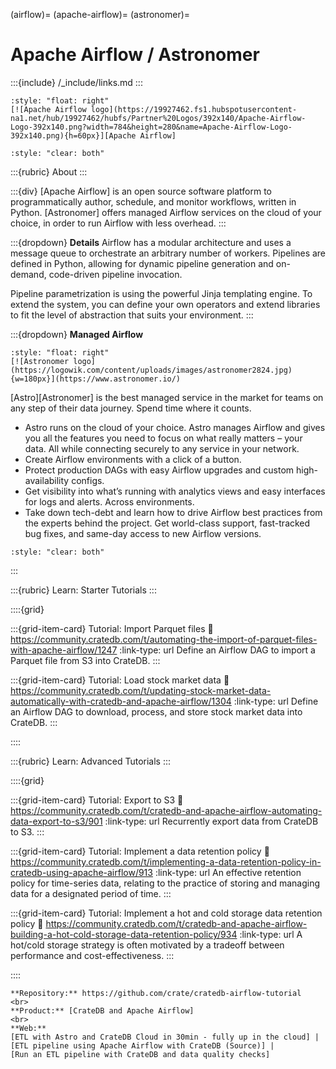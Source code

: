 (airflow)=
(apache-airflow)=
(astronomer)=
# Apache Airflow / Astronomer

:::{include} /_include/links.md
:::

```{div}
:style: "float: right"
[![Apache Airflow logo](https://19927462.fs1.hubspotusercontent-na1.net/hub/19927462/hubfs/Partner%20Logos/392x140/Apache-Airflow-Logo-392x140.png?width=784&height=280&name=Apache-Airflow-Logo-392x140.png){h=60px}][Apache Airflow]
```
```{div}
:style: "clear: both"
```

:::{rubric} About
:::

:::{div}
[Apache Airflow] is an open source software platform to programmatically author,
schedule, and monitor workflows, written in Python.
[Astronomer] offers managed Airflow services on the cloud of your choice, in
order to run Airflow with less overhead.
:::

:::{dropdown} **Details**
Airflow has a modular architecture and uses a message queue to orchestrate an
arbitrary number of workers. Pipelines are defined in Python, allowing for
dynamic pipeline generation and on-demand, code-driven pipeline invocation.

Pipeline parametrization is using the powerful Jinja templating engine.
To extend the system, you can define your own operators and extend libraries
to fit the level of abstraction that suits your environment.
:::

:::{dropdown} **Managed Airflow**

```{div}
:style: "float: right"
[![Astronomer logo](https://logowik.com/content/uploads/images/astronomer2824.jpg){w=180px}](https://www.astronomer.io/)
```

[Astro][Astronomer] is the best managed service in the market for teams on any step of their data
journey. Spend time where it counts.

- Astro runs on the cloud of your choice. Astro manages Airflow and gives you all the
  features you need to focus on what really matters – your data. All while connecting
  securely to any service in your network.
- Create Airflow environments with a click of a button.
- Protect production DAGs with easy Airflow upgrades and custom high-availability configs.
- Get visibility into what’s running with analytics views and easy interfaces for logs
  and alerts. Across environments.
- Take down tech-debt and learn how to drive Airflow best practices from the experts
  behind the project. Get world-class support, fast-tracked bug fixes, and same-day
  access to new Airflow versions.

```{div}
:style: "clear: both"
```
:::


:::{rubric} Learn: Starter Tutorials
:::

::::{grid}

:::{grid-item-card} Tutorial: Import Parquet files
:link: https://community.cratedb.com/t/automating-the-import-of-parquet-files-with-apache-airflow/1247
:link-type: url
Define an Airflow DAG to import a Parquet file from S3 into CrateDB.
:::

:::{grid-item-card} Tutorial: Load stock market data
:link: https://community.cratedb.com/t/updating-stock-market-data-automatically-with-cratedb-and-apache-airflow/1304
:link-type: url
Define an Airflow DAG to download, process, and store stock market data
into CrateDB.
:::

::::


:::{rubric} Learn: Advanced Tutorials
:::

::::{grid}

:::{grid-item-card} Tutorial: Export to S3
:link: https://community.cratedb.com/t/cratedb-and-apache-airflow-automating-data-export-to-s3/901
:link-type: url
Recurrently export data from CrateDB to S3.
:::

:::{grid-item-card} Tutorial: Implement a data retention policy
:link: https://community.cratedb.com/t/implementing-a-data-retention-policy-in-cratedb-using-apache-airflow/913
:link-type: url
An effective retention policy for time-series data, relating to the practice of
storing and managing data for a designated period of time.
:::

:::{grid-item-card} Tutorial: Implement a hot and cold storage data retention policy
:link: https://community.cratedb.com/t/cratedb-and-apache-airflow-building-a-hot-cold-storage-data-retention-policy/934
:link-type: url
A hot/cold storage strategy is often motivated by a tradeoff between performance
and cost-effectiveness.
:::

::::



```{seealso}
**Repository:** https://github.com/crate/cratedb-airflow-tutorial
<br>
**Product:** [CrateDB and Apache Airflow]
<br>
**Web:**
[ETL with Astro and CrateDB Cloud in 30min - fully up in the cloud] |
[ETL pipeline using Apache Airflow with CrateDB (Source)] |
[Run an ETL pipeline with CrateDB and data quality checks]
```


[CrateDB and Apache Airflow]: https://cratedb.com/integrations/cratedb-and-apache-airflow
[ETL pipeline using Apache Airflow with CrateDB (Source)]: https://github.com/astronomer/astro-cratedb-blogpost
[ETL with Astro and CrateDB Cloud in 30min - fully up in the cloud]: https://www.astronomer.io/blog/run-etlelt-with-airflow-and-cratedb/
[Run an ETL pipeline with CrateDB and data quality checks]: https://registry.astronomer.io/dags/etl_pipeline/
